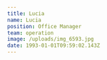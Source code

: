 ```yaml
---
title: Lucia
name: Lucia
position: Office Manager
team: operation
image: /uploads/img_6593.jpg
date: 1993-01-01T09:59:02.143Z
---
```

